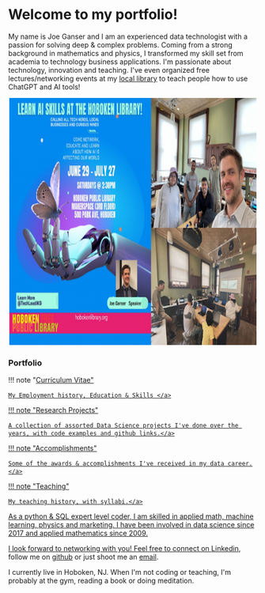 <h1>Welcome to my portfolio!</h1>

My name is Joe Ganser and I am an experienced data technologist with a passion for solving deep & complex problems. Coming from a strong background in mathematics and physics, I transformed my skill set from academia to technology business applications. I'm passionate about technology, innovation and teaching. I've even organized free lectures/networking events at my <a href="https://hobokenlibrary.org">local library</a> to teach people how to use ChatGPT and AI tools!
<center>
<a href="https://drive.google.com/file/d/1sU_C_ag-cxLY9_xNGdLex1ZZHOtHh_jK/view?usp=sharing"><img src='../conferences/images/hudson_ai/Hudson_ai.png' style="horizontal-align:middle" width=500 height=500></a>
</center>


<h3>Portfolio</h3>

!!! note "<a href="https://docs.google.com/document/d/1fkfMSKtUvdVa63c8xjCiZcFW99xl0vZ0TyW0nPJyDlQ/edit?usp=sharing">Curriculum Vitae"

    My Employment history, Education & Skills </a>

!!! note "<a href="/research/2022-8-2_dengu">Research Projects"

    A collection of assorted Data Science projects I've done over the years, with code examples and github links.</a>

!!! note "<a href="/awards_CV">Accomplishments"

    Some of the awards & accomplishments I've received in my data career.</a>

!!! note "<a href="/teaching_CV">Teaching"

    My teaching history, with syllabi.</a>

As a python & SQL expert level coder, I am skilled in applied math, machine learning, physics and marketing. I have been involved in data science since 2017 and applied mathematics since 2009.</p>I look forward to networking with you! Feel free to connect on <a href="https://www.linkedin.com/in/joe-ganser-aa9b8b132">Linkedin</a>, follow me on <a href="https://github.com/joeganser">github</a> or just shoot me an <a href="mailto:jkgprofessional@gmail.com">email</a>.
</p>
I currently live in Hoboken, NJ. When I'm not coding or teaching, I'm probably at the gym, reading a book or doing meditation.